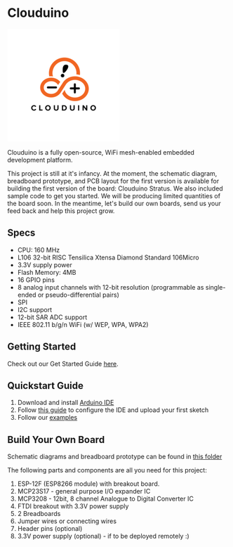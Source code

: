 # Clouduino

![Logo](/docs/images/logo.png)

Clouduino is a fully open-source, WiFi mesh-enabled embedded development platform. 

This project is still at it's infancy. At the moment, the schematic diagram, breadboard prototype, and PCB layout for the first version is available for building the first version of the board: Clouduino Stratus. We also included sample code to get you started. We will be producing limited quantities of the board soon. In the meantime, let's build our own boards, send us your feed back and help this project grow.

## Specs

- CPU: 160 MHz
- L106 32-bit RISC Tensilica Xtensa Diamond Standard 106Micro
- 3.3V supply power
- Flash Memory: 4MB
- 16 GPIO pins
- 8 analog input channels with 12-bit resolution (programmable as single-ended or pseudo-differential pairs)
- SPI
- I2C support
- 12-bit SAR ADC support
- IEEE 802.11 b/g/n WiFi (w/ WEP, WPA, WPA2)

## Getting Started
Check out our Get Started Guide [here](https://github.com/proudcloud/clouduino/tree/master/getStarted).

## Quickstart Guide

1. Download and install [Arduino IDE](https://www.arduino.cc/en/Main/Software)
2. Follow [this guide](https://github.com/proudcloud/clouduino/tree/master/getStarted) to configure the IDE and upload your first sketch
3. Follow our [examples](https://github.com/proudcloud/clouduino/tree/master/example)

## Build Your Own Board

Schematic diagrams and breadboard prototype can be found in [this folder](https://github.com/proudcloud/clouduino/tree/master/schematics)

The following parts and components are all you need for this project:
1. ESP-12F (ESP8266 module) with breakout board.
2. MCP23S17 - general purpose I/O expander IC
3. MCP3208 - 12bit, 8 channel Analogue to Digital Converter IC
4. FTDI breakout with 3.3V power supply
5. 2 Breadboards
6. Jumper wires or connecting wires
7. Header pins (optional)
8. 3.3V power supply (optional) - if to be deployed remotely :)
